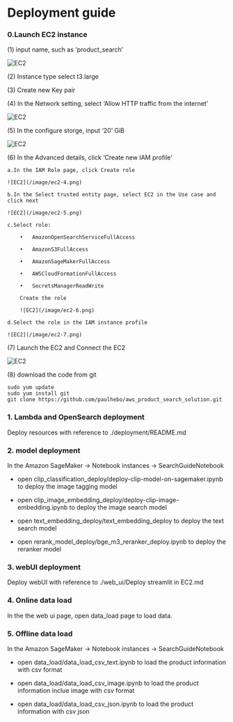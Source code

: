 # Deployment guide

### 0.Launch EC2 instance

(1)	input name, such as ‘product_search’

![EC2](/image/ec2-1.png)

(2)	Instance type select t3.large

(3)	Create new Key pair

(4)	In the Network setting, select ‘Allow HTTP traffic from the internet’

![EC2](/image/ec2-2.png)

(5)	In the configure storge, input ‘20’ GiB

![EC2](/image/ec2-3.png)

(6)	In the Advanced details, click ‘Create new IAM profile’

    a.In the IAM Role page, click Create role
    
    ![EC2](/image/ec2-4.png)
    
    b.In the Select trusted entity page, select EC2 in the Use case and click next
    
    ![EC2](/image/ec2-5.png)
    
    c.Select role:
    
        •	AmazonOpenSearchServiceFullAccess
        
        •	AmazonS3FullAccess
        
        •	AmazonSageMakerFullAccess
        
        •	AWSCloudFormationFullAccess
        
        •	SecretsManagerReadWrite
        
        Create the role
        
        ![EC2](/image/ec2-6.png)
        
    d.Select the role in the IAM instance profile
    
    ![EC2](/image/ec2-7.png)
    
(7)	Launch the EC2 and Connect the EC2

![EC2](/image/ec2-8.png)

(8) download the code from git

```
sudo yum update
sudo yum install git
git clone https://github.com/paulhebo/aws_product_search_solution.git
```


### 1. Lambda and OpenSearch deployment

Deploy resources with reference to ./deployment/README.md


### 2. model deployment

In the Amazon SageMaker -> Notebook instances -> SearchGuideNotebook

* open clip_classification_deploy/deploy-clip-model-on-sagemaker.ipynb to deploy the image tagging model

* open clip_image_embedding_deploy/deploy-clip-image-embedding.ipynb to deploy the image search model

* open text_embedding_deploy/text_embedding_deploy to deploy the text search model

* open rerank_model_deploy/bge_m3_reranker_deploy.ipynb to deploy the reranker model


### 3. webUI deployment


Deploy webUI with reference to ./web_ui/Deploy streamlit in EC2.md


### 4. Online data load

In the the web ui page, open data_load page to load data. 


### 5. Offline data load

In the Amazon SageMaker -> Notebook instances -> SearchGuideNotebook

* open data_load/data_load_csv_text.ipynb to load the product information with csv format

* open data_load/data_load_csv_image.ipynb to load the product information inclue image with csv format

* open data_load/data_load_csv_json.ipynb to load the product information with csv json
